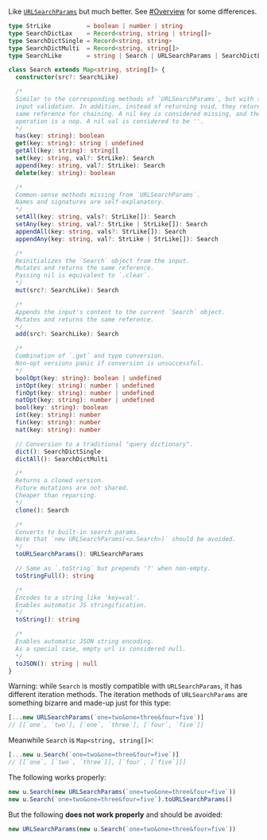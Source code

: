 Like [`URLSearchParams`](https://developer.mozilla.org/en-US/docs/Web/API/URLSearchParams) but much better. See [#Overview](#overview) for some differences.

```ts
type StrLike          = boolean | number | string
type SearchDictLax    = Record<string, string | string[]>
type SearchDictSingle = Record<string, string>
type SearchDictMulti  = Record<string, string[]>
type SearchLike       = string | Search | URLSearchParams | SearchDictLax

class Search extends Map<string, string[]> {
  constructor(src?: SearchLike)

  /*
  Similar to the corresponding methods of `URLSearchParams`, but with stricter
  input validation. In addition, instead of returning void, they return the
  same reference for chaining. A nil key is considered missing, and the
  operation is a nop. A nil val is considered to be ''.
  */
  has(key: string): boolean
  get(key: string): string | undefined
  getAll(key: string): string[]
  set(key: string, val?: StrLike): Search
  append(key: string, val?: StrLike): Search
  delete(key: string): boolean

  /*
  Common-sense methods missing from `URLSearchParams`.
  Names and signatures are self-explanatory.
  */
  setAll(key: string, vals?: StrLike[]): Search
  setAny(key: string, val?: StrLike | StrLike[]): Search
  appendAll(key: string, vals?: StrLike[]): Search
  appendAny(key: string, val?: StrLike | StrLike[]): Search

  /*
  Reinitializes the `Search` object from the input.
  Mutates and returns the same reference.
  Passing nil is equivalent to `.clear`.
  */
  mut(src?: SearchLike): Search

  /*
  Appends the input's content to the current `Search` object.
  Mutates and returns the same reference.
  */
  add(src?: SearchLike): Search

  /*
  Combination of `.get` and type conversion.
  Non-opt versions panic if conversion is unsuccessful.
  */
  boolOpt(key: string): boolean | undefined
  intOpt(key: string): number | undefined
  finOpt(key: string): number | undefined
  natOpt(key: string): number | undefined
  bool(key: string): boolean
  int(key: string): number
  fin(key: string): number
  nat(key: string): number

  // Conversion to a traditional "query dictionary".
  dict(): SearchDictSingle
  dictAll(): SearchDictMulti

  /*
  Returns a cloned version.
  Future mutations are not shared.
  Cheaper than reparsing.
  */
  clone(): Search

  /*
  Converts to built-in search params.
  Note that `new URLSearchParams(<u.Search>)` should be avoided.
  */
  toURLSearchParams(): URLSearchParams

  // Same as `.toString` but prepends '?' when non-empty.
  toStringFull(): string

  /*
  Encodes to a string like 'key=val'.
  Enables automatic JS stringification.
  */
  toString(): string

  /*
  Enables automatic JSON string encoding.
  As a special case, empty url is considered null.
  */
  toJSON(): string | null
}
```

Warning: while `Search` is mostly compatible with `URLSearchParams`, it has different iteration methods. The iteration methods of `URLSearchParams` are something bizarre and made-up just for this type:

```js
[...new URLSearchParams(`one=two&one=three&four=five`)]
// [[`one`, `two`], [`one`, `three`], [`four`, `five`]]
```

Meanwhile `Search` is `Map<string, string[]>`:

```js
[...new u.Search(`one=two&one=three&four=five`)]
// [[`one`, [`two`, `three`]], [`four`, [`five`]]]
```

The following works properly:

```js
new u.Search(new URLSearchParams(`one=two&one=three&four=five`))
new u.Search(`one=two&one=three&four=five`).toURLSearchParams()
```

But the following **does not work properly** and should be avoided:

```js
new URLSearchParams(new u.Search(`one=two&one=three&four=five`))
```
